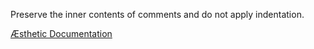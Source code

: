 Preserve the inner contents of comments and do not apply indentation.

[Æsthetic Documentation](https://aesthetic.js.org/rules/style/preserveComment/)